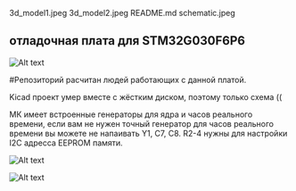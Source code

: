 3d_model1.jpeg  3d_model2.jpeg  README.md  schematic.jpeg

## отладочная плата для STM32G030F6P6

![Alt text](https://github.com/Rastapa/STM32G030F6P6_Boad/schematic.jpeg)

#Репозиторий расчитан людей работающих с данной платой.

Kicad проект умер вместе с жёстким диском, поэтому только схема ((

МК имеет встроенные генераторы для ядра и часов реального времени, если вам не нужен точный генератор для часов реального времени вы можете не напаивать Y1, C7, C8. 
R2-4 нужны для настройки I2C адресса EEPROM памяти. 

![Alt text](https://github.com/Rastapa/STM32G030F6P6_Boad/3d_model1.jpeg)

![Alt text](https://github.com/Rastapa/STM32G030F6P6_Boad/3d_model2.jpeg)

